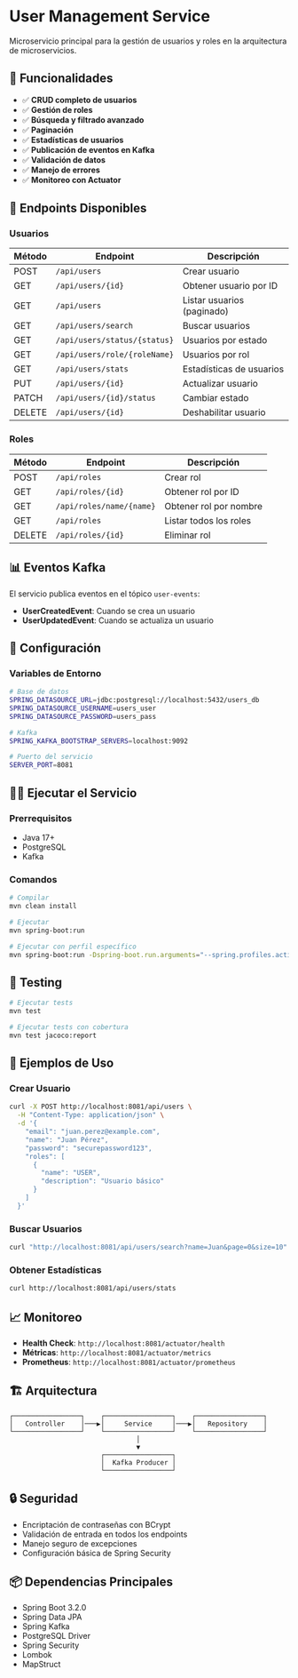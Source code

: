 # User Management Service

Microservicio principal para la gestión de usuarios y roles en la arquitectura de microservicios.

## 🎯 Funcionalidades

- ✅ **CRUD completo de usuarios**
- ✅ **Gestión de roles**
- ✅ **Búsqueda y filtrado avanzado**
- ✅ **Paginación**
- ✅ **Estadísticas de usuarios**
- ✅ **Publicación de eventos en Kafka**
- ✅ **Validación de datos**
- ✅ **Manejo de errores**
- ✅ **Monitoreo con Actuator**

## 🚀 Endpoints Disponibles

### Usuarios

| Método | Endpoint | Descripción |
|--------|----------|-------------|
| POST | `/api/users` | Crear usuario |
| GET | `/api/users/{id}` | Obtener usuario por ID |
| GET | `/api/users` | Listar usuarios (paginado) |
| GET | `/api/users/search` | Buscar usuarios |
| GET | `/api/users/status/{status}` | Usuarios por estado |
| GET | `/api/users/role/{roleName}` | Usuarios por rol |
| GET | `/api/users/stats` | Estadísticas de usuarios |
| PUT | `/api/users/{id}` | Actualizar usuario |
| PATCH | `/api/users/{id}/status` | Cambiar estado |
| DELETE | `/api/users/{id}` | Deshabilitar usuario |

### Roles

| Método | Endpoint | Descripción |
|--------|----------|-------------|
| POST | `/api/roles` | Crear rol |
| GET | `/api/roles/{id}` | Obtener rol por ID |
| GET | `/api/roles/name/{name}` | Obtener rol por nombre |
| GET | `/api/roles` | Listar todos los roles |
| DELETE | `/api/roles/{id}` | Eliminar rol |

## 📊 Eventos Kafka

El servicio publica eventos en el tópico `user-events`:

- **UserCreatedEvent**: Cuando se crea un usuario
- **UserUpdatedEvent**: Cuando se actualiza un usuario

## 🔧 Configuración

### Variables de Entorno

```bash
# Base de datos
SPRING_DATASOURCE_URL=jdbc:postgresql://localhost:5432/users_db
SPRING_DATASOURCE_USERNAME=users_user
SPRING_DATASOURCE_PASSWORD=users_pass

# Kafka
SPRING_KAFKA_BOOTSTRAP_SERVERS=localhost:9092

# Puerto del servicio
SERVER_PORT=8081
```

## 🏃‍♂️ Ejecutar el Servicio

### Prerrequisitos
- Java 17+
- PostgreSQL
- Kafka

### Comandos

```bash
# Compilar
mvn clean install

# Ejecutar
mvn spring-boot:run

# Ejecutar con perfil específico
mvn spring-boot:run -Dspring-boot.run.arguments="--spring.profiles.active=dev"
```

## 🧪 Testing

```bash
# Ejecutar tests
mvn test

# Ejecutar tests con cobertura
mvn test jacoco:report
```

## 📝 Ejemplos de Uso

### Crear Usuario

```bash
curl -X POST http://localhost:8081/api/users \
  -H "Content-Type: application/json" \
  -d '{
    "email": "juan.perez@example.com",
    "name": "Juan Pérez",
    "password": "securepassword123",
    "roles": [
      {
        "name": "USER",
        "description": "Usuario básico"
      }
    ]
  }'
```

### Buscar Usuarios

```bash
curl "http://localhost:8081/api/users/search?name=Juan&page=0&size=10"
```

### Obtener Estadísticas

```bash
curl http://localhost:8081/api/users/stats
```

## 📈 Monitoreo

- **Health Check**: `http://localhost:8081/actuator/health`
- **Métricas**: `http://localhost:8081/actuator/metrics`
- **Prometheus**: `http://localhost:8081/actuator/prometheus`

## 🏗️ Arquitectura

```
┌─────────────────┐    ┌─────────────────┐    ┌─────────────────┐
│   Controller    │───▶│     Service     │───▶│   Repository    │
└─────────────────┘    └─────────────────┘    └─────────────────┘
                                │
                                ▼
                       ┌─────────────────┐
                       │  Kafka Producer │
                       └─────────────────┘
```

## 🔒 Seguridad

- Encriptación de contraseñas con BCrypt
- Validación de entrada en todos los endpoints
- Manejo seguro de excepciones
- Configuración básica de Spring Security

## 📦 Dependencias Principales

- Spring Boot 3.2.0
- Spring Data JPA
- Spring Kafka
- PostgreSQL Driver
- Spring Security
- Lombok
- MapStruct 